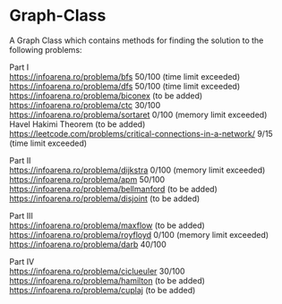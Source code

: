 # Graph-Class
A Graph Class which contains methods for finding the solution to the following problems:

Part I \
https://infoarena.ro/problema/bfs 50/100 (time limit exceeded) \
https://infoarena.ro/problema/dfs 50/100 (time limit exceeded) \
https://infoarena.ro/problema/biconex (to be added) \
https://infoarena.ro/problema/ctc 30/100 \
https://infoarena.ro/problema/sortaret 0/100 (memory limit exceeded) <br />
Havel Hakimi Theorem (to be added) \
https://leetcode.com/problems/critical-connections-in-a-network/ 9/15 (time limit exceeded) 

Part II \
https://infoarena.ro/problema/dijkstra 0/100 (memory limit exceeded) \
https://infoarena.ro/problema/apm 50/100 \
https://infoarena.ro/problema/bellmanford (to be added) <br />
https://infoarena.ro/problema/disjoint (to be added) <br />

Part III \
https://infoarena.ro/problema/maxflow (to be added) \
https://infoarena.ro/problema/royfloyd 0/100 (memory limit exceeded) \
https://infoarena.ro/problema/darb 40/100

Part IV \
https://infoarena.ro/problema/ciclueuler 30/100 \
https://infoarena.ro/problema/hamilton (to be added) \
https://infoarena.ro/problema/cuplaj (to be added)
